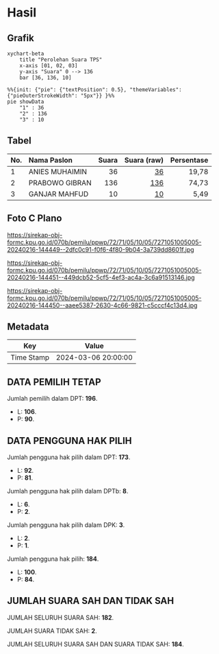 # Hasil

## Grafik

```mermaid
xychart-beta
    title "Perolehan Suara TPS"
    x-axis [01, 02, 03]
    y-axis "Suara" 0 --> 136
    bar [36, 136, 10]
```

```mermaid
%%{init: {"pie": {"textPosition": 0.5}, "themeVariables": {"pieOuterStrokeWidth": "5px"}} }%%
pie showData
    "1" : 36
    "2" : 136
    "3" : 10
```

## Tabel

| No. | Nama Paslon    | Suara | Suara (raw) | Persentase |
|:--- |:-------------- | -----:| -----------:| ----------:|
| 1   | ANIES MUHAIMIN | 36    | [36][p-1]   | 19,78      |
| 2   | PRABOWO GIBRAN | 136   | [136][p-2]  | 74,73      |
| 3   | GANJAR MAHFUD  | 10    | [10][p-3]   | 5,49       |


[p-1]: https://github.com/gigit-pemilu/pemilu-2024-72-sulawesi-tengah/blob/main/pilpres/hitung-suara/sub/72-sulawesi-tengah/sub/71-kota-palu/sub/05-ulujadi/sub/1005-watusampu/sub/005-tps/sub/paslon-1.txt
[p-2]: https://github.com/gigit-pemilu/pemilu-2024-72-sulawesi-tengah/blob/main/pilpres/hitung-suara/sub/72-sulawesi-tengah/sub/71-kota-palu/sub/05-ulujadi/sub/1005-watusampu/sub/005-tps/sub/paslon-2.txt
[p-3]: https://github.com/gigit-pemilu/pemilu-2024-72-sulawesi-tengah/blob/main/pilpres/hitung-suara/sub/72-sulawesi-tengah/sub/71-kota-palu/sub/05-ulujadi/sub/1005-watusampu/sub/005-tps/sub/paslon-3.txt

## Foto C Plano

https://sirekap-obj-formc.kpu.go.id/070b/pemilu/ppwp/72/71/05/10/05/7271051005005-20240216-144449--2dfc0c91-f0f6-4f80-9b04-3a739dd8601f.jpg

https://sirekap-obj-formc.kpu.go.id/070b/pemilu/ppwp/72/71/05/10/05/7271051005005-20240216-144451--449dcb52-5cf5-4ef3-ac4a-3c6a91513146.jpg

https://sirekap-obj-formc.kpu.go.id/070b/pemilu/ppwp/72/71/05/10/05/7271051005005-20240216-144450--aaee5387-2630-4c66-9821-c5cccf4c13d4.jpg


## Metadata

| Key        | Value               |
| ---------- | ------------------- |
| Time Stamp | 2024-03-06 20:00:00 |


## DATA PEMILIH TETAP

Jumlah pemilih dalam DPT: **196**.
 * L: **106**.
 * P: **90**.

## DATA PENGGUNA HAK PILIH

Jumlah pengguna hak pilih dalam DPT: **173**.
 * L: **92**.
 * P: **81**.

Jumlah pengguna hak pilih dalam DPTb: **8**.
 * L: **6**.
 * P: **2**.

Jumlah pengguna hak pilih dalam DPK: **3**.
 * L: **2**.
 * P: **1**.

Jumlah pengguna hak pilih: **184**.
 * L: **100**.
 * P: **84**.

## JUMLAH SUARA SAH DAN TIDAK SAH

JUMLAH SELURUH SUARA SAH: **182**.

JUMLAH SUARA TIDAK SAH: **2**.

JUMLAH SELURUH SUARA SAH DAN SUARA TIDAK SAH: **184**.


